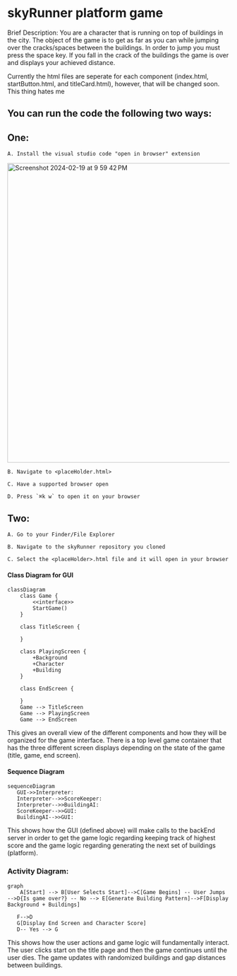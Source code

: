 # skyRunner platform game

Brief Description: You are a character that is running on top of buildings in the city. The object of the game is to get as far as you can while jumping over the cracks/spaces between the buildings. In order to jump you must press the space key. If you fall in the crack of the buildings the game is over and displays your achieved distance.

Currently the html files are seperate for each component (index.html, startButton.html, and titleCard.html), however, that will be changed soon. This thing hates me

## You can run the code the following two ways:

## One:

    A. Install the visual studio code "open in browser" extension 
<img width="678" alt="Screenshot 2024-02-19 at 9 59 42 PM" src="https://github.com/cbiddle3/skyRunner/assets/123024485/cf35a4fe-eb0b-4878-8960-52cc457ae000">

    B. Navigate to <placeHolder.html>

    C. Have a supported browser open

    D. Press `⌘k w` to open it on your browser

## Two:

    A. Go to your Finder/File Explorer

    B. Navigate to the skyRunner repository you cloned

    C. Select the <placeHolder>.html file and it will open in your browser

#### Class Diagram for GUI

```mermaid
classDiagram
    class Game {
        <<interface>>
        StartGame()
    }
    
    class TitleScreen {
        
    }
    
    class PlayingScreen {
        +Background
        +Character
        +Building
    }

    class EndScreen {
        
    }
    Game --> TitleScreen
    Game --> PlayingScreen 
    Game --> EndScreen
```

This gives an overall view of the different components and how they will be organized for the game interface. There is a top level game container that has the three different screen displays depending on the state of the game (title, game, end screen).

#### Sequence Diagram 

```mermaid
sequenceDiagram
   GUI->>Interpreter: 
   Interpreter-->>ScoreKeeper: 
   Interpreter-->>BuildingAI: 
   ScoreKeeper-->>GUI: 
   BuildingAI-->>GUI: 
```

This shows how the GUI (defined above) will make calls to the backEnd server in order to get the game logic regarding keeping track of highest score and the game logic regarding generating the next set of buildings (platform).

### Activity Diagram:
```mermaid
graph 
    A[Start] --> B[User Selects Start]-->C[Game Begins] -- User Jumps -->D{Is game over?} -- No --> E[Generate Building Pattern]-->F[Display Background + Buildings]
    
   F-->D
   G[Display End Screen and Character Score]
   D-- Yes --> G
```

This shows how the user actions and game logic will fundamentally interact. The user clicks start on the title page and then the game continues until the user dies. The game updates with randomized buildings and gap distances between buildings.

